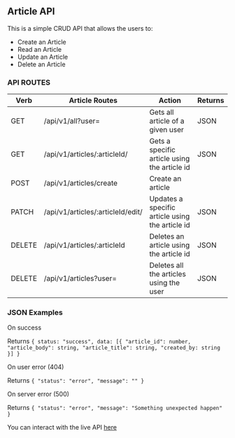 ## Article API

This is a simple CRUD API that allows the users to:
* Create an Article
* Read an Article
* Update an Article
* Delete an Article

### API ROUTES

Verb | Article Routes | Action | Returns
---- | ------------- | ------ | -------
GET | /api/v1/all?user=<user> | Gets all article of a given user |JSON
GET | /api/v1/articles/:articleId/ | Gets a specific article using the article id | JSON
POST | /api/v1/articles/create | Create an article
PATCH | /api/v1/articles/:articleId/edit/ | Updates a specific article using the article id | JSON
DELETE | /api/v1/articles/:articleId | Deletes an article using the article id | JSON
DELETE | /api/v1/articles?user=<user> | Deletes all the articles using the user | JSON

### JSON Examples

On success 

Returns ```{
    status: "success",
    data: [{
        "article_id": number,
        "article_body": string,
        "article_title": string,
        "created_by: string
    }]
}``` 

On user error (404)

Returns ```{
    "status": "error",
    "message": ""
}```

On server error (500)

Returns ```{
    "status": "error",
    "message": "Something unexpected happen"
}```



You can interact with the live API [here](https://krudio.herokuapp.com)